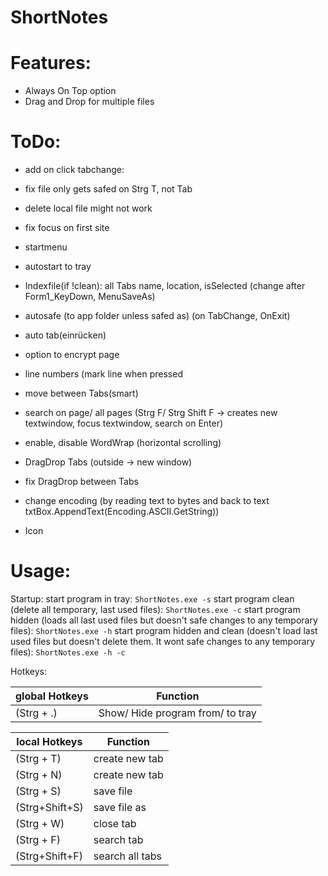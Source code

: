 # ShortNotes


# Features:
- Always On Top option
- Drag and Drop for multiple files


# ToDo:

- add on click tabchange: 

- fix file only gets safed on Strg T, not Tab
- delete local file might not work
- fix focus on first site

- startmenu
- autostart to tray
- Indexfile(if !clean): all Tabs name, location, isSelected (change after Form1_KeyDown, MenuSaveAs)
- autosafe (to app folder unless safed as) (on TabChange, OnExit)
- auto tab(einrücken)
- option to encrypt page
- line numbers (mark line when pressed
- move between Tabs(smart)
- search on page/ all pages (Strg F/ Strg Shift F -> creates new textwindow, focus textwindow, search on Enter)
- enable, disable WordWrap (horizontal scrolling)
- DragDrop Tabs (outside -> new window)
- fix DragDrop between Tabs
- change encoding (by reading text to bytes and back to text txtBox.AppendText(Encoding.ASCII.GetString))
- Icon


# Usage:

Startup:
start program in tray:
`ShortNotes.exe -s`
start program clean (delete all temporary, last used files):
`ShortNotes.exe -c`
start program hidden (loads all last used files but doesn't safe changes to any temporary files):
`ShortNotes.exe -h`
start program hidden and clean (doesn't load last used files but doesn't delete them. It wont safe changes to any temporary files):
`ShortNotes.exe -h -c`

Hotkeys:

global Hotkeys  | Function
--------------- | ---------------
(Strg + .)      | Show/ Hide program from/ to tray

local Hotkeys  | Function
-------------- | --------------
(Strg + T)	   | create new tab
(Strg + N)	   | create new tab
(Strg + S)	   | save file
(Strg+Shift+S) | save file as
(Strg + W)	   | close tab
(Strg + F)	   | search tab
(Strg+Shift+F) | search all tabs


